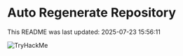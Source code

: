 # Auto Regenerate Repository

This README was last updated: 2025-07-23 15:56:11

 ![TryHackMe](https://tryhackme.com/badge/533634)